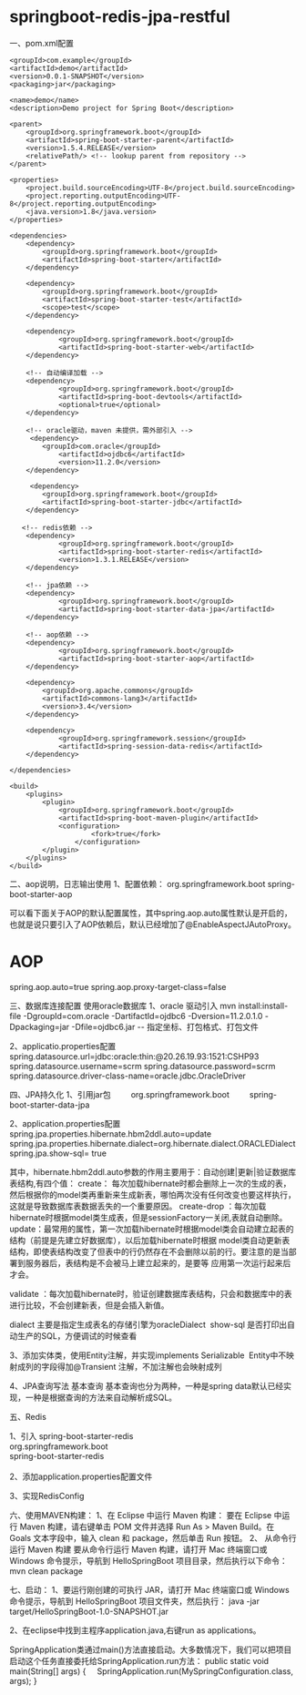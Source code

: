 # springboot-redis-jpa-restful
一、pom.xml配置


	<groupId>com.example</groupId>
	<artifactId>demo</artifactId>
	<version>0.0.1-SNAPSHOT</version>
	<packaging>jar</packaging>

	<name>demo</name>
	<description>Demo project for Spring Boot</description>

	<parent>
		<groupId>org.springframework.boot</groupId>
		<artifactId>spring-boot-starter-parent</artifactId>
		<version>1.5.4.RELEASE</version>
		<relativePath/> <!-- lookup parent from repository -->
	</parent>

	<properties>
		<project.build.sourceEncoding>UTF-8</project.build.sourceEncoding>
		<project.reporting.outputEncoding>UTF-8</project.reporting.outputEncoding>
		<java.version>1.8</java.version>
	</properties>

	<dependencies>
		<dependency>
			<groupId>org.springframework.boot</groupId>
			<artifactId>spring-boot-starter</artifactId>
		</dependency>

		<dependency>
			<groupId>org.springframework.boot</groupId>
			<artifactId>spring-boot-starter-test</artifactId>
			<scope>test</scope>
		</dependency>
		
		<dependency>
        		<groupId>org.springframework.boot</groupId>
        		<artifactId>spring-boot-starter-web</artifactId>
        </dependency>    
        
        <!-- 自动编译加载 -->
        <dependency>
        		<groupId>org.springframework.boot</groupId>
        		<artifactId>spring-boot-devtools</artifactId>
        		<optional>true</optional>
        </dependency> 
        
        <!-- oracle驱动，maven 未提供，需外部引入 -->         
         <dependency>
         	<groupId>com.oracle</groupId>
    			<artifactId>ojdbc6</artifactId>
    			<version>11.2.0</version>
		</dependency>
        
         <dependency>
            <groupId>org.springframework.boot</groupId>
            <artifactId>spring-boot-starter-jdbc</artifactId>
        </dependency>
        
       <!-- redis依赖 --> 
        <dependency>  
    			<groupId>org.springframework.boot</groupId>  
    			<artifactId>spring-boot-starter-redis</artifactId>
    			<version>1.3.1.RELEASE</version>    			  
		</dependency> 
		
		<!-- jpa依赖 -->
		<dependency>
        		<groupId>org.springframework.boot</groupId>
        		<artifactId>spring-boot-starter-data-jpa</artifactId>
   		</dependency>
   		
   		<!-- aop依赖 -->
   		<dependency>
        		<groupId>org.springframework.boot</groupId>
        		<artifactId>spring-boot-starter-aop</artifactId>
        </dependency>
        
        <dependency>
		    <groupId>org.apache.commons</groupId>
		    <artifactId>commons-lang3</artifactId>
		    <version>3.4</version>
		</dependency>
		
		<dependency>
    			<groupId>org.springframework.session</groupId>
    			<artifactId>spring-session-data-redis</artifactId>
		</dependency>
                       
	</dependencies>

	<build>
		<plugins>
			<plugin>
				<groupId>org.springframework.boot</groupId>
				<artifactId>spring-boot-maven-plugin</artifactId>
				<configuration>
                		<fork>true</fork>
            		</configuration>
			</plugin>
		</plugins>
	</build>


</project>

二、aop说明，日志输出使用
1、配置依赖：
<dependency>
<groupId>org.springframework.boot</groupId>
<artifactId>spring-boot-starter-aop</artifactId>
</dependency>

可以看下面关于AOP的默认配置属性，其中spring.aop.auto属性默认是开启的，也就是说只要引入了AOP依赖后，默认已经增加了@EnableAspectJAutoProxy。
# AOP
spring.aop.auto=true 
spring.aop.proxy-target-class=false 

三、数据库连接配置
使用oracle数据库
1、oracle 驱动引入
mvn install:install-file -DgroupId=com.oracle -DartifactId=ojdbc6 -Dversion=11.2.0.1.0 -Dpackaging=jar -Dfile=ojdbc6.jar
-- 指定坐标、打包格式、打包文件

2、applicatio.properties配置
spring.datasource.url=jdbc:oracle:thin:@20.26.19.93:1521:CSHP93
spring.datasource.username=scrm
spring.datasource.password=scrm
spring.datasource.driver-class-name=oracle.jdbc.OracleDriver

四、JPA持久化
1、引用jar包
<dependency>
        <groupId>org.springframework.boot</groupId>
        <artifactId>spring-boot-starter-data-jpa</artifactId>
    </dependency>

2、application.properties配置 spring.jpa.properties.hibernate.hbm2ddl.auto=update
spring.jpa.properties.hibernate.dialect=org.hibernate.dialect.ORACLEDialect
spring.jpa.show-sql= true

其中，hibernate.hbm2ddl.auto参数的作用主要用于：自动创建|更新|验证数据库表结构,有四个值：
create： 每次加载hibernate时都会删除上一次的生成的表，然后根据你的model类再重新来生成新表，哪怕两次没有任何改变也要这样执行，这就是导致数据库表数据丢失的一个重要原因。
create-drop ：每次加载hibernate时根据model类生成表，但是sessionFactory一关闭,表就自动删除。
update：最常用的属性，第一次加载hibernate时根据model类会自动建立起表的结构（前提是先建立好数据库），以后加载hibernate时根据 model类自动更新表结构，即使表结构改变了但表中的行仍然存在不会删除以前的行。要注意的是当部署到服务器后，表结构是不会被马上建立起来的，是要等 应用第一次运行起来后才会。

validate ：每次加载hibernate时，验证创建数据库表结构，只会和数据库中的表进行比较，不会创建新表，但是会插入新值。

dialect 主要是指定生成表名的存储引擎为oracleDialect 
show-sql 是否打印出自动生产的SQL，方便调试的时候查看

3、添加实体类，使用Entity注解，并实现implements Serializable 
Entity中不映射成列的字段得加@Transient 注解，不加注解也会映射成列

4、JPA查询写法
基本查询
基本查询也分为两种，一种是spring data默认已经实现，一种是根据查询的方法来自动解析成SQL。

五、Redis

1、引入 spring-boot-starter-redis
<dependency>  
    <groupId>org.springframework.boot</groupId>  
    <artifactId>spring-boot-starter-redis</artifactId>  
</dependency>  
2、添加application.properties配置文件

3、实现RedisConfig



六、使用MAVEN构建：
1、在 Eclipse 中运行 Maven 构建：
要在 Eclipse 中运行 Maven 构建，请右键单击 POM 文件并选择 Run As > Maven Build。在 Goals 文本字段中，输入 clean 和 package，然后单击 Run 按钮。
2、 从命令行运行 Maven 构建
要从命令行运行 Maven 构建，请打开 Mac 终端窗口或 Windows 命令提示，导航到 HelloSpringBoot 项目目录，然后执行以下命令：
mvn clean package

七、启动：
1、要运行刚创建的可执行 JAR，请打开 Mac 终端窗口或 Windows 命令提示，导航到 HelloSpringBoot 项目文件夹，然后执行：
java -jar target/HelloSpringBoot-1.0-SNAPSHOT.jar

2、在eclipse中找到主程序application.java,右键run as applications。

SpringApplication类通过main()方法直接启动。大多数情况下，我们可以把项目启动这个任务直接委托给SpringApplication.run方法：
public static void main(String[] args) {
    SpringApplication.run(MySpringConfiguration.class, args);
}






